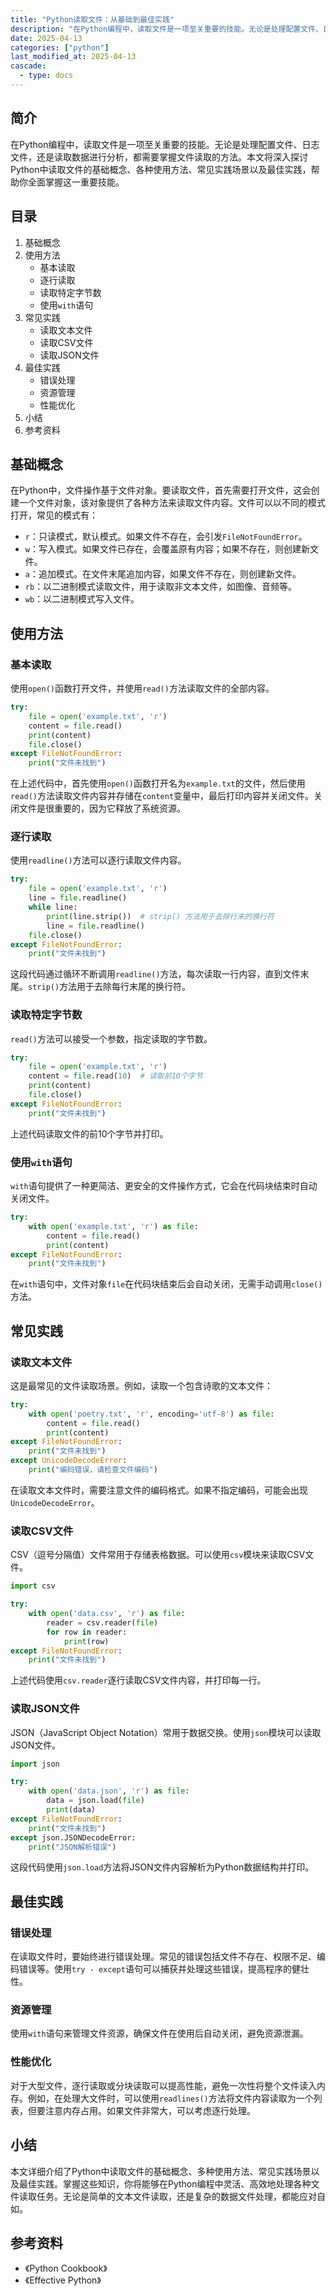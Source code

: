 ```yaml
---
title: "Python读取文件：从基础到最佳实践"
description: "在Python编程中，读取文件是一项至关重要的技能。无论是处理配置文件、日志文件，还是读取数据进行分析，都需要掌握文件读取的方法。本文将深入探讨Python中读取文件的基础概念、各种使用方法、常见实践场景以及最佳实践，帮助你全面掌握这一重要技能。"
date: 2025-04-13
categories: ["python"]
last_modified_at: 2025-04-13
cascade:
  - type: docs
---
```



## 简介
在Python编程中，读取文件是一项至关重要的技能。无论是处理配置文件、日志文件，还是读取数据进行分析，都需要掌握文件读取的方法。本文将深入探讨Python中读取文件的基础概念、各种使用方法、常见实践场景以及最佳实践，帮助你全面掌握这一重要技能。

<!-- more -->
## 目录
1. 基础概念
2. 使用方法
    - 基本读取
    - 逐行读取
    - 读取特定字节数
    - 使用`with`语句
3. 常见实践
    - 读取文本文件
    - 读取CSV文件
    - 读取JSON文件
4. 最佳实践
    - 错误处理
    - 资源管理
    - 性能优化
5. 小结
6. 参考资料

## 基础概念
在Python中，文件操作基于文件对象。要读取文件，首先需要打开文件，这会创建一个文件对象，该对象提供了各种方法来读取文件内容。文件可以以不同的模式打开，常见的模式有：
- `r`：只读模式，默认模式。如果文件不存在，会引发`FileNotFoundError`。
- `w`：写入模式。如果文件已存在，会覆盖原有内容；如果不存在，则创建新文件。
- `a`：追加模式。在文件末尾追加内容，如果文件不存在，则创建新文件。
- `rb`：以二进制模式读取文件，用于读取非文本文件，如图像、音频等。
- `wb`：以二进制模式写入文件。

## 使用方法

### 基本读取
使用`open()`函数打开文件，并使用`read()`方法读取文件的全部内容。
```python
try:
    file = open('example.txt', 'r')
    content = file.read()
    print(content)
    file.close()
except FileNotFoundError:
    print("文件未找到")
```
在上述代码中，首先使用`open()`函数打开名为`example.txt`的文件，然后使用`read()`方法读取文件内容并存储在`content`变量中，最后打印内容并关闭文件。关闭文件是很重要的，因为它释放了系统资源。

### 逐行读取
使用`readline()`方法可以逐行读取文件内容。
```python
try:
    file = open('example.txt', 'r')
    line = file.readline()
    while line:
        print(line.strip())  # strip() 方法用于去除行末的换行符
        line = file.readline()
    file.close()
except FileNotFoundError:
    print("文件未找到")
```
这段代码通过循环不断调用`readline()`方法，每次读取一行内容，直到文件末尾。`strip()`方法用于去除每行末尾的换行符。

### 读取特定字节数
`read()`方法可以接受一个参数，指定读取的字节数。
```python
try:
    file = open('example.txt', 'r')
    content = file.read(10)  # 读取前10个字节
    print(content)
    file.close()
except FileNotFoundError:
    print("文件未找到")
```
上述代码读取文件的前10个字节并打印。

### 使用`with`语句
`with`语句提供了一种更简洁、更安全的文件操作方式，它会在代码块结束时自动关闭文件。
```python
try:
    with open('example.txt', 'r') as file:
        content = file.read()
        print(content)
except FileNotFoundError:
    print("文件未找到")
```
在`with`语句中，文件对象`file`在代码块结束后会自动关闭，无需手动调用`close()`方法。

## 常见实践

### 读取文本文件
这是最常见的文件读取场景。例如，读取一个包含诗歌的文本文件：
```python
try:
    with open('poetry.txt', 'r', encoding='utf-8') as file:
        content = file.read()
        print(content)
except FileNotFoundError:
    print("文件未找到")
except UnicodeDecodeError:
    print("编码错误，请检查文件编码")
```
在读取文本文件时，需要注意文件的编码格式。如果不指定编码，可能会出现`UnicodeDecodeError`。

### 读取CSV文件
CSV（逗号分隔值）文件常用于存储表格数据。可以使用`csv`模块来读取CSV文件。
```python
import csv

try:
    with open('data.csv', 'r') as file:
        reader = csv.reader(file)
        for row in reader:
            print(row)
except FileNotFoundError:
    print("文件未找到")
```
上述代码使用`csv.reader`逐行读取CSV文件内容，并打印每一行。

### 读取JSON文件
JSON（JavaScript Object Notation）常用于数据交换。使用`json`模块可以读取JSON文件。
```python
import json

try:
    with open('data.json', 'r') as file:
        data = json.load(file)
        print(data)
except FileNotFoundError:
    print("文件未找到")
except json.JSONDecodeError:
    print("JSON解析错误")
```
这段代码使用`json.load`方法将JSON文件内容解析为Python数据结构并打印。

## 最佳实践

### 错误处理
在读取文件时，要始终进行错误处理。常见的错误包括文件不存在、权限不足、编码错误等。使用`try - except`语句可以捕获并处理这些错误，提高程序的健壮性。

### 资源管理
使用`with`语句来管理文件资源，确保文件在使用后自动关闭，避免资源泄漏。

### 性能优化
对于大型文件，逐行读取或分块读取可以提高性能，避免一次性将整个文件读入内存。例如，在处理大文件时，可以使用`readlines()`方法将文件内容读取为一个列表，但要注意内存占用。如果文件非常大，可以考虑逐行处理。

## 小结
本文详细介绍了Python中读取文件的基础概念、多种使用方法、常见实践场景以及最佳实践。掌握这些知识，你将能够在Python编程中灵活、高效地处理各种文件读取任务。无论是简单的文本文件读取，还是复杂的数据文件处理，都能应对自如。

## 参考资料
- 《Python Cookbook》
- 《Effective Python》